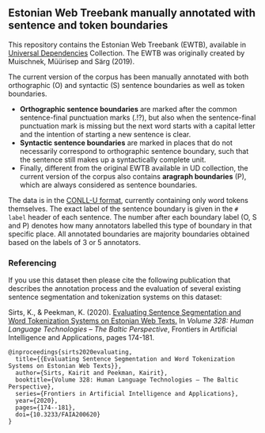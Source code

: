 ## Estonian Web Treebank manually annotated with sentence and token boundaries

This repository contains the Estonian Web Treebank (EWTB), available in [Universal Dependencies](https://universaldependencies.org) Collection. The EWTB was originally created by Muischnek, Müürisep and Särg (2019).

The current version of the corpus has been manually annotated with both orthographic (O) and syntactic (S) sentence boundaries as well as token boundaries.
* **Orthographic sentence boundaries** are marked after the common sentence-final punctuation marks (.!?), but also when the sentence-final punctuation mark is missing but the next word starts with a capital letter and the intention of starting a new sentence is clear.
* **Syntactic sentence boundaries** are marked in places that do not necessarily correspond to orthographic sentence boundary, such that the sentence still makes up a syntactically complete unit.
* Finally, different from the original EWTB available in UD collection, the current version of the corpus also contains **aragraph boundaries** (P), which are always considered as sentence boundaries.

The data is in the [CONLL-U format](https://universaldependencies.org/format.html), currently containing only word tokens themselves. The exact label of the sentence boundary is given in the `# label` header of each sentence. The number after each boundary label (O, S and P) denotes how many annotators labelled this type of boundary in that specific place. All annotated boundaries are majority boundaries obtained based on the labels of 3 or 5 annotators.

### Referencing

If you use this dataset then please cite the following publication that describes the annotation process and the evaluation of several existing sentence segmentation and tokenization systems on this dataset:

Sirts, K., & Peekman, K. (2020). [Evaluating Sentence Segmentation and Word Tokenization Systems on Estonian Web Texts.](http://ebooks.iospress.nl/volumearticle/55541) In *Volume 328: Human Language Technologies – The Baltic Perspective*, Frontiers in Artificial Intelligence and Applications, pages 174-181.

```
@inproceedings{sirts2020evaluating,
  title={{Evaluating Sentence Segmentation and Word Tokenization Systems on Estonian Web Texts}},
  author={Sirts, Kairit and Peekman, Kairit},
  booktitle={Volume 328: Human Language Technologies – The Baltic Perspective},
  series={Frontiers in Artificial Intelligence and Applications},
  year={2020},
  pages={174--181},
  doi={10.3233/FAIA200620}
}
```

